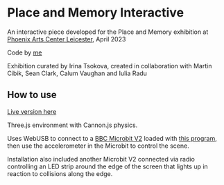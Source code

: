 # Place and Memory Interactive
An interactive piece developed for the Place and Memory exhibition at [Phoenix Arts Center Leicester](https://www.phoenix.org.uk/art-at-phoenix/), April 2023

Code by [me](adam-stephenson.co.uk)

Exhibition curated by Irina Tsokova, created in collaboration with Martin Cibik, Sean Clark, Calum Vaughan and Iulia Radu

## How to use
[Live version here](https://place-and-memory.vercel.app/)

Three.js environment with Cannon.js physics.

Uses WebUSB to connect to a [BBC Microbit V2](https://microbit.org/new-microbit/) loaded with [this program](https://makecode.microbit.org/_UvvfAhR95crH), then use the accelerometer in the Microbit to control the scene.

Installation also included another Microbit V2 connected via radio controlling an LED strip around the edge of the screen that lights up in reaction to collisions along the edge.

